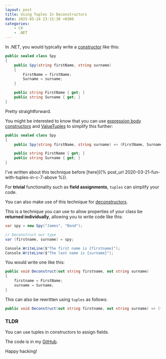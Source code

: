 ```yaml
---
layout: post
title: Using Tuples In Deconstructors
date: 2025-05-24 23:15:30 +0300
categories:
    - C#
    - .NET
---
```


In .NET, you would typically write a [constructor](https://learn.microsoft.com/en-us/dotnet/csharp/programming-guide/classes-and-structs/constructors) like this:

```c#
public sealed class Spy
{
    public Spy(string firstName, string surname)
    {
        FirstName = firstName;
        Surname = surname;
    }

    public string FirstName { get; }
    public string Surname { get; }
}
```

Pretty straightforward.

You might be interested to know that you can use [expression body constructors](https://learn.microsoft.com/en-us/dotnet/csharp/programming-guide/statements-expressions-operators/expression-bodied-members#constructors) and [ValueTuples](https://learn.microsoft.com/en-us/dotnet/api/system.valuetuple?view=net-9.0) to simplify this further:

```c#
public sealed class Spy
{
    public Spy(string firstName, string surname) => (FirstName, Surname) = (firstName, surname);

    public string FirstName { get; }
    public string Surname { get; }
}
```

I've written about this technique before [here]({% post_url 2020-03-21-fun-with-tuples-in-c-7-above %}).

For **trivial** functionality such as **field assignments**, `tuples` can simplify your code.

You can also make use of this technique for [deconstructors](https://learn.microsoft.com/en-us/dotnet/csharp/fundamentals/functional/deconstruct).

This is a technique you can use to allow properties of your class be **returned individually**, allowing you to write code like this:

```c#
var spy = new Spy("James", "Bond");

// Deconstruct our type
var (firstname, surname) = spy;

Console.WriteLine($"The first name is {firstname}");
Console.WriteLine($"The last name is {surname}");
```

You would write one like this:

```c#
public void Deconstruct(out string firstname, out string surname)
{
    firstname = FirstName;
    surname = Surname;
}
```

This can also be rewritten using `tuples` as follows:

```c#
public void Deconstruct(out string firstname, out string surname) => (firstname, surname) = (FirstName, Surname);
```

### TLDR

You can use tuples in constructors to assign fields.

The code is in my [GitHub](https://github.com/conradakunga/BlogCode/tree/master/2025-05-24%20-%20Constructors%20%26%20Tuples).

Happy hacking!
